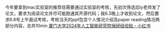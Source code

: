 今年要拿到mac实验室的推荐信需要通过实验室的考核，先初次筛选后ly老师发了论文，要求为阅读论文并尽可能跑通其开源代码；我6.3晚上才收到论文，然后要求6.8号上午面试考核，考核当天的ppt包含个人情况介绍及paper reading情况两部分内容，总共10min
[厦门大学2024年人工智能研究院保研经验贴 - 小红书](https://www.xiaohongshu.com/explore/6717c7f30000000021009684?xsec_token=ABQS1L0obNrA4Lt-Yp_Z5-H9ho119CnZOr8Er69G9SeKQ=&xsec_source=pc_search&source=web_note_detail_r10)
